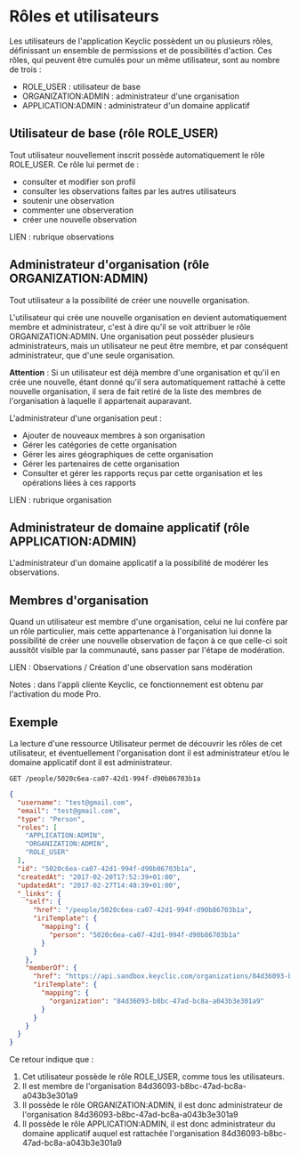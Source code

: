 # Rôles et utilisateurs

Les utilisateurs de l'application Keyclic possèdent un ou plusieurs rôles, définissant un ensemble de permissions et de possibilités d'action. Ces rôles, qui peuvent être cumulés pour un même utilisateur, sont au nombre de trois :

- ROLE_USER : utilisateur de base
- ORGANIZATION:ADMIN : administrateur d'une organisation
- APPLICATION:ADMIN : administrateur d'un domaine applicatif

## Utilisateur de base (rôle ROLE_USER)

Tout utilisateur nouvellement inscrit possède automatiquement le rôle ROLE_USER. Ce rôle lui permet de :
- consulter et modifier son profil
- consulter les observations faites par les autres utilisateurs
- soutenir une observation
- commenter une observeration
- créer une nouvelle observation

LIEN : rubrique observations

## Administrateur d'organisation (rôle ORGANIZATION:ADMIN)

Tout utilisateur a la possibilité de créer une nouvelle organisation.

L'utilisateur qui crée une nouvelle organisation en devient automatiquement membre et administrateur, c'est à dire qu'il se voit attribuer le rôle ORGANIZATION:ADMIN. Une organisation peut posséder plusieurs administrateurs, mais un utilisateur ne peut être membre, et par conséquent administrateur, que d'une seule organisation.


**Attention** : Si un utilisateur est déjà membre d'une organisation et qu'il en crée une nouvelle, étant donné qu'il sera automatiquement rattaché à cette nouvelle organisation, il sera de fait retiré de la liste des membres de l'organisation à laquelle il appartenait auparavant.

L'administrateur d'une organisation peut :
- Ajouter de nouveaux membres à son organisation
- Gérer les catégories de cette organisation
- Gérer les aires géographiques de cette organisation
- Gérer les partenaires de cette organisation
- Consulter et gérer les rapports reçus par cette organisation et les opérations liées à ces rapports

LIEN : rubrique organisation

## Administrateur de domaine applicatif (rôle APPLICATION:ADMIN)

L'administrateur d'un domaine applicatif a la possibilité de modérer les observations.

## Membres d'organisation

Quand un utilisateur est membre d'une organisation, celui ne lui confère par un rôle particulier, mais cette appartenance à l'organisation lui donne la possibilité de créer une nouvelle observation de façon à ce que celle-ci soit aussitôt visible par la communauté, sans passer par l'étape de modération.

LIEN : Observations / Création d'une observation sans modération

Notes : dans l'appli cliente Keyclic, ce fonctionnement est obtenu par l'activation du mode Pro.

## Exemple

La lecture d'une ressource Utilisateur permet de découvrir les rôles de cet utilisateur, et éventuellement l'organisation dont il est administrateur et/ou le domaine applicatif dont il est administrateur.

```
GET /people/5020c6ea-ca07-42d1-994f-d90b86703b1a
```

```json
{
  "username": "test@gmail.com",
  "email": "test@gmail.com",
  "type": "Person",
  "roles": [
    "APPLICATION:ADMIN",
    "ORGANIZATION:ADMIN",
    "ROLE_USER"
  ],
  "id": "5020c6ea-ca07-42d1-994f-d90b86703b1a",
  "createdAt": "2017-02-20T17:52:39+01:00",
  "updatedAt": "2017-02-27T14:48:39+01:00",
  "_links": {
    "self": {
      "href": "/people/5020c6ea-ca07-42d1-994f-d90b86703b1a",
      "iriTemplate": {
        "mapping": {
          "person": "5020c6ea-ca07-42d1-994f-d90b86703b1a"
        }
      }
    },
    "memberOf": {
      "href": "https://api.sandbox.keyclic.com/organizations/84d36093-b8bc-47ad-bc8a-a043b3e301a9",
      "iriTemplate": {
        "mapping": {
          "organization": "84d36093-b8bc-47ad-bc8a-a043b3e301a9"
        }
      }
    }
  }
}
```

Ce retour indique que :

1. Cet utilisateur possède le rôle ROLE_USER, comme tous les utilisateurs.
2. Il est membre de l'organisation 84d36093-b8bc-47ad-bc8a-a043b3e301a9
3. Il possède le rôle ORGANIZATION:ADMIN, il est donc administrateur de l'organisation 84d36093-b8bc-47ad-bc8a-a043b3e301a9
4. Il possède le rôle APPLICATION:ADMIN, il est donc administrateur du domaine applicatif auquel est rattachée l'organisation 84d36093-b8bc-47ad-bc8a-a043b3e301a9

